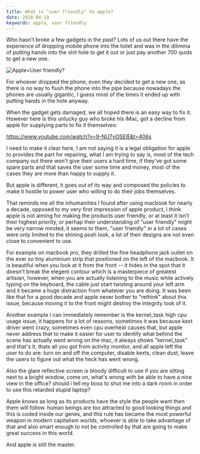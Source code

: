 ```yaml
---
title: What is "user friendly" to apple?
date: 2018-04-19
keywords: apple, user friendly
---
```


Who hasn't broke a few gadgets in the past? Lots of us out there have the experience of dropping mobile phone into the toilet and was in the dilimma of putting hands into the shit hole to get it out or just pay another 700 quids to get a new one. 

![Apple=User friendly?](/resources/is-apple-user-friendly/macbookpro.jpg)

For whoever dropped the phone, even they decided to get a new one, as there is no way to flush the phone into the pipe because nowadays the phones are usually gigantic, I guess most of the times it ended up with putting hands in the hole anyway.

When the gadget gets damaged, we all hoped there is an easy way to fix it. However here is this unlucky guy who broke his iMac, got a decline from apple for supplying parts to fix it themselves:

https://www.youtube.com/watch?v=9-NU7yOSElE&t=406s

I need to make it clear here, I am not saying it is a legal obligation for apple to provides the part for repairing, what I am trying to say is, most of the tech company out there won't give their users a hard time, if they've got some spare parts and that saves the user some time and money, most of the cases they are more than happy to supply it.

But apple is different, it goes out of its way and composed the policies to make it hostile to power user who willing to do their jobs themselves.

That reminds me all the inhumanities I found after using macbook for nearly a decade, opposed to my very first impression of apple product, I think apple is not aiming for making the products user friendly, or at least it isn't their highest priority, or perhap their understanding of "user friendly" might be very narrow minded, it seems to them, "user friendly" in a lot of cases were only limited to the shining posh look, a lot of their designs are not even close to convenient to use. 

For example on macbook pro, they drilled the fine headphone jack outlet on the ever so tiny aluminium strip that positioned on the left of the macbook. It is beautiful when you look at it from the front -- it hides in the spot that it doesn't break the elegent contour which is a masterpiece of greatest artisian, however, when you are actually listening to the music while actively typing on the keyboard, the cable just start twisting around your left arm and it became a huge distraction from whatever you are doing. It was been like that for a good decade and apple never bother to "rethink" about this issue, because moving it to the front might destroy the integrity look of it.

Another example I can immediately remember is the kernel_task high cpu usage issue, it happens for a lot of reasons, sometimes it was because kext driver went crazy, sometimes even cpu overheat causes that, but apple never address that to make it easier for user to identify what behind the scene has actually went wrong on the mac, it always shows "kernel_task" and that's it, thats all you got from activity monitor, and all apple left the user to do are: turn on and off the computer, disable kexts, clean dust, leave the users to figure out what the heck has went wrong.

Also the glare reflective screen is bloody difficult to use if you are sitting next to a bright window, come on, what's wrong with be able to have a nice view in the office? should i tell my boss to shut me into a dark room in order to use this retarded stupid laptop?

Apple knows as long as its products have the style the people want then them will follow. human beings are too attracted to good looking things and this is coded inside our genes, and this rule has became the most powerful weapon in modern capitalism worlds, whoever is able to take advantage of that and also smart enough to not be controlled by that are going to make great success in this world. 

And apple is still the master.﻿